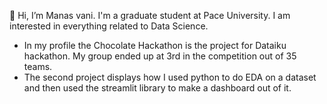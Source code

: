 👋 Hi, I’m Manas vani. I'm a graduate student at Pace University. I am interested in everything related to Data Science. 
- In my profile the Chocolate Hackathon is the project for Dataiku hackathon. My group ended up at 3rd in the competition out of 35 teams. 
- The second project displays how I used python to do EDA on a dataset and then used the streamlit library to make a dashboard out of it. 
<!---
Manas24vani/Manas24vani is a ✨ special ✨ repository because its `README.md` (this file) appears on your GitHub profile.
You can click the Preview link to take a look at your changes.
--->
